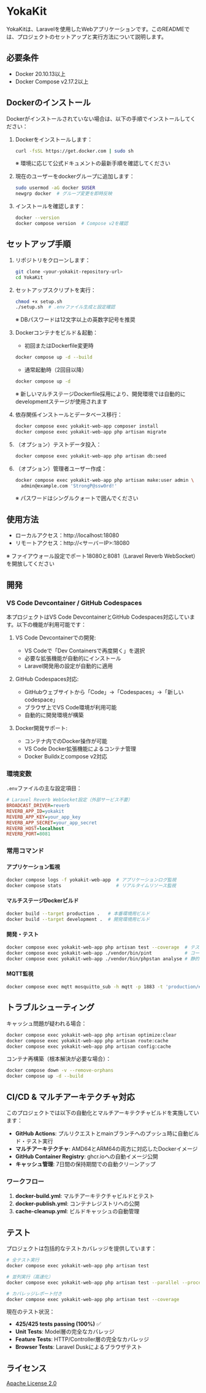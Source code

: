 # YokaKit

YokaKitは、Laravelを使用したWebアプリケーションです。このREADMEでは、プロジェクトのセットアップと実行方法について説明します。

## 必要条件

- Docker 20.10.13以上
- Docker Compose v2.17.2以上

## Dockerのインストール

Dockerがインストールされていない場合は、以下の手順でインストールしてください：

1. Dockerをインストールします：
   ```bash
   curl -fsSL https://get.docker.com | sudo sh
   ```
   ※ 環境に応じて公式ドキュメントの最新手順を確認してください

2. 現在のユーザーをdockerグループに追加します：
   ```bash
   sudo usermod -aG docker $USER
   newgrp docker  # グループ変更を即時反映
   ```

3. インストールを確認します：
   ```bash
   docker --version
   docker compose version  # Compose v2を確認
   ```

## セットアップ手順

1. リポジトリをクローンします：
   ```bash
   git clone <your-yokakit-repository-url>
   cd YokaKit
   ```

2. セットアップスクリプトを実行：
   ```bash
   chmod +x setup.sh
   ./setup.sh  # .envファイル生成と設定確認
   ```
   ※ DBパスワードは12文字以上の英数字記号を推奨

3. Dockerコンテナをビルド＆起動：
   - 初回またはDockerfile変更時
   ```bash
   docker compose up -d --build
   ```
   - 通常起動時（2回目以降）
   ```bash
   docker compose up -d
   ```

   ※ 新しいマルチステージDockerfile採用により、開発環境では自動的にdevelopmentステージが使用されます

4. 依存関係インストールとデータベース移行：
   ```bash
   docker compose exec yokakit-web-app composer install
   docker compose exec yokakit-web-app php artisan migrate
   ```

5. （オプション）テストデータ投入：
   ```bash
   docker compose exec yokakit-web-app php artisan db:seed
   ```

6. （オプション）管理者ユーザー作成：
   ```bash
   docker compose exec yokakit-web-app php artisan make:user admin \
     admin@example.com 'StrongP@ssw0rd!'
   ```
   ※ パスワードはシングルクォートで囲んでください

## 使用方法

- ローカルアクセス：http://localhost:18080
- リモートアクセス：http://<サーバーIP>:18080

※ ファイアウォール設定でポート18080と8081（Laravel Reverb WebSocket）を開放してください

## 開発

### VS Code Devcontainer / GitHub Codespaces

本プロジェクトはVS Code DevcontainerとGitHub Codespaces対応しています。以下の機能が利用可能です：

1. VS Code Devcontainerでの開発:
   - VS Codeで「Dev Containersで再度開く」を選択
   - 必要な拡張機能が自動的にインストール
   - Laravel開発用の設定が自動的に適用

2. GitHub Codespaces対応:
   - GitHubウェブサイトから「Code」→「Codespaces」→「新しいcodespace」
   - ブラウザ上でVS Code環境が利用可能
   - 自動的に開発環境が構築

3. Docker開発サポート:
   - コンテナ内でのDocker操作が可能
   - VS Code Docker拡張機能によるコンテナ管理
   - Docker Buildxとcompose v2対応

### 環境変数
`.env`ファイルの主な設定項目：
```ini
# Laravel Reverb WebSocket設定（外部サービス不要）
BROADCAST_DRIVER=reverb
REVERB_APP_ID=yokakit
REVERB_APP_KEY=your_app_key
REVERB_APP_SECRET=your_app_secret
REVERB_HOST=localhost
REVERB_PORT=8081
```

### 常用コマンド

#### アプリケーション監視
```bash
docker compose logs -f yokakit-web-app  # アプリケーションログ監視
docker compose stats                    # リアルタイムリソース監視
```

#### マルチステージDockerビルド
```bash
docker build --target production .   # 本番環境用ビルド
docker build --target development .  # 開発環境用ビルド
```

#### 開発・テスト
```bash
docker compose exec yokakit-web-app php artisan test --coverage  # テスト実行（カバレッジ付き）
docker compose exec yokakit-web-app ./vendor/bin/pint            # コード整形
docker compose exec yokakit-web-app ./vendor/bin/phpstan analyse # 静的解析
```

#### MQTT監視
```bash
docker compose exec mqtt mosquitto_sub -h mqtt -p 1883 -t 'production/#'
```

## トラブルシューティング

キャッシュ問題が疑われる場合：
```bash
docker compose exec yokakit-web-app php artisan optimize:clear
docker compose exec yokakit-web-app php artisan route:cache
docker compose exec yokakit-web-app php artisan config:cache
```

コンテナ再構築（根本解決が必要な場合）：
```bash
docker compose down -v --remove-orphans
docker compose up -d --build
```

## CI/CD & マルチアーキテクチャ対応

このプロジェクトでは以下の自動化とマルチアーキテクチャビルドを実施しています：

- **GitHub Actions**: プルリクエストとmainブランチへのプッシュ時に自動ビルド・テスト実行
- **マルチアーキテクチャ**: AMD64とARM64の両方に対応したDockerイメージ
- **GitHub Container Registry**: ghcr.ioへの自動イメージ公開
- **キャッシュ管理**: 7日間の保持期間での自動クリーンアップ

### ワークフロー

1. **docker-build.yml**: マルチアーキテクチャビルドとテスト
2. **docker-publish.yml**: コンテナレジストリへの公開
3. **cache-cleanup.yml**: ビルドキャッシュの自動管理

## テスト

プロジェクトは包括的なテストカバレッジを提供しています：

```bash
# 全テスト実行
docker compose exec yokakit-web-app php artisan test

# 並列実行（高速化）
docker compose exec yokakit-web-app php artisan test --parallel --processes=4

# カバレッジレポート付き
docker compose exec yokakit-web-app php artisan test --coverage
```

現在のテスト状況：
- **425/425 tests passing (100%)** ✅
- **Unit Tests**: Model層の完全なカバレッジ
- **Feature Tests**: HTTP/Controller層の完全なカバレッジ
- **Browser Tests**: Laravel Duskによるブラウザテスト

## ライセンス

[Apache License 2.0](LICENSE)
